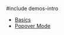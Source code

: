 #include demos-intro

- [Basics](https://js.devexpress.com/Demos/WidgetsGallery/Demo/ActionSheet/Basics/)
- [Popover Mode](https://js.devexpress.com/Demos/WidgetsGallery/Demo/ActionSheet/PopoverMode/)